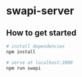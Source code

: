 # swapi-server

## How to get started

```bash
# install dependencies
npm install

# serve at localhost:3000
npm run swapi

```
